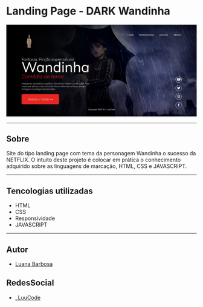  # Landing Page - DARK Wandinha

 ![](./img/tela.png)

 ---
 ## Sobre
 Site do tipo landing page com tema da personagem Wandinha o sucesso da NETFLIX.
 O intuito deste projeto é colocar em prática o conhecimento adquirido sobre as linguagens de marcação, HTML, CSS e JAVASCRIPT.

 ---
 ## Tencologias utilizadas
 - HTML
 - CSS
 - Responsividade
 - JAVASCRIPT

 ---
 ## Autor

 - [Luana Barbosa](https://github.com/luanabarbosa07/)

 ## RedesSocial

 - [_LuuCode](https://www.instagram.com/_luucode/)
